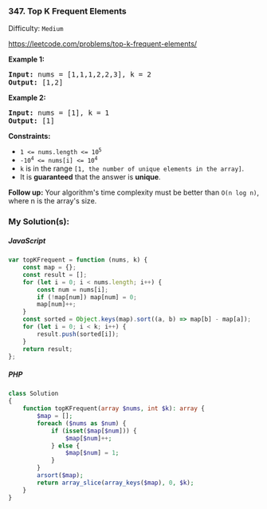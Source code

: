 ### 347. Top K Frequent Elements

Difficulty: `Medium`

https://leetcode.com/problems/top-k-frequent-elements/


<p><strong class="example">Example 1:</strong></p>
<pre><strong>Input:</strong> nums = [1,1,1,2,2,3], k = 2
<strong>Output:</strong> [1,2]
</pre><p><strong class="example">Example 2:</strong></p>
<pre><strong>Input:</strong> nums = [1], k = 1
<strong>Output:</strong> [1]
</pre>
<p><strong>Constraints:</strong></p>
<ul>
	<li><code>1 &lt;= nums.length &lt;= 10<sup>5</sup></code></li>
	<li><code>-10<sup>4</sup> &lt;= nums[i] &lt;= 10<sup>4</sup></code></li>
	<li><code>k</code> is in the range <code>[1, the number of unique elements in the array]</code>.</li>
	<li>It is <strong>guaranteed</strong> that the answer is <strong>unique</strong>.</li>
</ul>
<p><strong>Follow up:</strong> Your algorithm's time complexity must be better than <code>O(n log n)</code>, where n is the array's size.</p>

### My Solution(s):

##### JavaScript

```js
var topKFrequent = function (nums, k) {
    const map = {};
    const result = [];
    for (let i = 0; i < nums.length; i++) {
        const num = nums[i];
        if (!map[num]) map[num] = 0;
        map[num]++;
    }
    const sorted = Object.keys(map).sort((a, b) => map[b] - map[a]);
    for (let i = 0; i < k; i++) {
        result.push(sorted[i]);
    }
    return result;
};
```

##### PHP

```php
class Solution
{
    function topKFrequent(array $nums, int $k): array {
        $map = [];
        foreach ($nums as $num) {
            if (isset($map[$num])) {
                $map[$num]++;
            } else {
                $map[$num] = 1;
            }
        }
        arsort($map);
        return array_slice(array_keys($map), 0, $k);
    }
}
```

